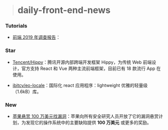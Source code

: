> # daily-front-end-news

### Tutorials

- [前端 2019 年调查报告](https://mp.weixin.qq.com/s/Ci15hMLil1T_Kwl7IV91lQ)：

### Star

- [Tencent/Hippy](https://github.com/Tencent/Hippy)：腾讯开源内部跨端开发框架 Hippy，为传统 Web 前端设计，官方支持 React 和 Vue 两种主流前端框架，目前已有 18 款流行 App 在使用。

- [ibitcy/eo-locale](https://github.com/ibitcy/eo-locale)：国际化 react 应用程序：lightweight 优雅的轻量级（1.6kB）库。

### New

- [苹果悬赏 100 万美元找漏洞](https://tech.sina.com.cn/it/2019-12-21/doc-iihnzhfz7348781.shtml)：苹果向所有安全研究人员开放了它的漏洞悬赏计划，为发现它的操作系统中的主要缺陷提供 **100 万美元** 或更多的奖励。
